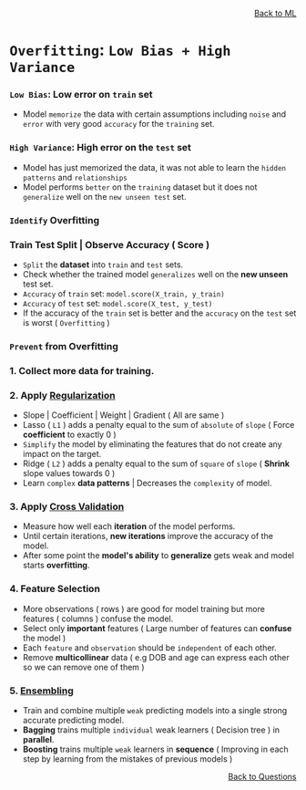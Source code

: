 <p align='right'><a align="right" href="https://github.com/KIRANKUMAR7296/Library/blob/main/Machine%20Learning/Machine%20Learning%20Models.md">Back to ML</a></p>

# `Overfitting`: `Low Bias + High Variance`

### `Low Bias`: Low error on `train` set 

- Model `memorize` the data with certain assumptions including `noise` and `error` with very good `accuracy` for the `training` set.

### `High Variance`: High error on the `test` set
- Model has just memorized the data, it was not able to learn the `hidden patterns` and `relationships`
- Model performs `better` on the `training` dataset but it does not `generalize` well on the `new unseen test` set.

### `Identify` Overfitting 

### Train Test Split | Observe Accuracy ( Score )
- `Split` the **dataset** into `train` and `test` sets.
- Check whether the trained model `generalizes` well on the **new unseen** test set. 
- `Accuracy` of `train` set: `model.score(X_train, y_train)`
- `Accuracy` of `test` set: `model.score(X_test, y_test)`
- If the accuracy of the `train` set is better and the `accuracy` on the `test` set is worst ( `Overfitting` )

### `Prevent` from Overfitting

### 1. Collect more data for training.

### 2. Apply [Regularization](https://github.com/KIRANKUMAR7296/Library/blob/main/Data%20Science/Regularization.md) 

- Slope | Coefficient | Weight | Gradient ( All are same )
- Lasso ( `L1` ) adds a penalty equal to the sum of `absolute` of `slope` ( Force **coefficient** to exactly 0 )
- `Simplify` the model by eliminating the features that do not create any impact on the target.
- Ridge ( `L2` ) adds a penalty equal to the sum of `square` of `slope` ( **Shrink** slope values towards 0 )
- Learn `complex` **data patterns** | Decreases the `complexity` of model.

### 3. Apply [Cross Validation](https://github.com/KIRANKUMAR7296/Library/blob/main/Data%20Science/Cross%20Validation.md)
- Measure how well each **iteration** of the model performs.
- Until certain iterations, **new iterations** improve the accuracy of the model.
- After some point the **model's ability** to **generalize** gets weak and model starts **overfitting**.

### 4. Feature Selection

- More observations ( rows ) are good for model training but more features ( columns ) confuse the model.
- Select only **important** features ( Large number of features can **confuse** the model )
- Each `feature` and `observation` should be `independent` of each other.
- Remove **multicollinear** data ( e.g DOB and age can express each other so we can remove one of them )

### 5. [Ensembling](https://github.com/KIRANKUMAR7296/Library/blob/main/Data%20Science/Supervised%20Learning/Ensemble%20Techniques.md) 
- Train and combine multiple `weak` predicting models into a single strong accurate predicting model.
- **Bagging** trains multiple `individual` weak learners ( Decision tree ) in **parallel**.
- **Boosting** trains multiple `weak` learners in **sequence** ( Improving in each step by learning from the mistakes of previous models ) 

<p align='right'><a align="right" href="https://github.com/KIRANKUMAR7296/Library/blob/main/Interview.md">Back to Questions</a></p>
